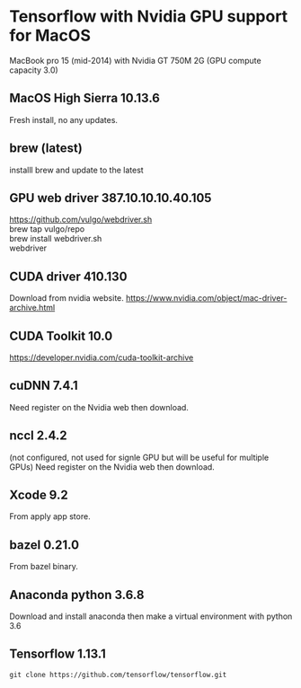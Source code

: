 # Tensorflow with Nvidia GPU support for MacOS
MacBook pro 15 (mid-2014) with Nvidia GT 750M 2G (GPU compute capacity 3.0)

## MacOS High Sierra 10.13.6 
Fresh install, no any updates.

## brew (latest)
installl brew and update to the latest
## GPU web driver 387.10.10.10.40.105
https://github.com/vulgo/webdriver.sh \
brew tap vulgo/repo \
brew install webdriver.sh \
webdriver

## CUDA driver 410.130
Download from nvidia website. 
https://www.nvidia.com/object/mac-driver-archive.html 

## CUDA Toolkit 10.0
https://developer.nvidia.com/cuda-toolkit-archive

## cuDNN 7.4.1
Need register on the Nvidia web then download.

## nccl 2.4.2  
(not configured, not used for signle GPU but will be useful for multiple GPUs)
Need register on the Nvidia web then download.

## Xcode 9.2
From apply app store.

## bazel 0.21.0
From bazel binary.

## Anaconda python 3.6.8
Download and install anaconda then make a virtual environment with python 3.6

## Tensorflow 1.13.1
```
git clone https://github.com/tensorflow/tensorflow.git
```
